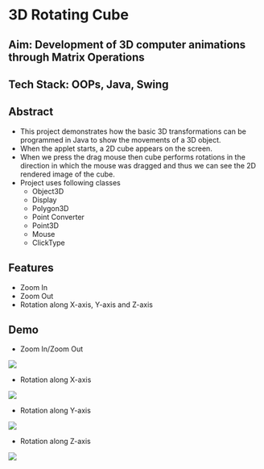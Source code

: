 # 3D Rotating Cube
## Aim: Development of 3D computer animations through Matrix Operations
## Tech Stack: OOPs, Java, Swing


## Abstract
* This project demonstrates how the basic 3D transformations can be programmed in Java to show the movements of a 3D object.
* When the applet starts, a 2D cube appears on the screen. 
* When we press the drag mouse then cube performs rotations in the direction in which the mouse was dragged and thus we can see the 2D rendered image of the cube. 
* Project uses following classes
  * Object3D
  * Display
  * Polygon3D
  * Point Converter
  * Point3D
  * Mouse
  * ClickType
 ## Features
 * Zoom In
 * Zoom Out
 * Rotation along X-axis, Y-axis and Z-axis
 ## Demo
* Zoom In/Zoom Out <br/>

![](https://media.giphy.com/media/Q3RrhKTfMRIqqChEMt/giphy.gif)

* Rotation along X-axis

![](https://media.giphy.com/media/QpIEYhTpMZtDrXgSNE/giphy.gif)

* Rotation along Y-axis

![](https://media.giphy.com/media/nLEZXSxYpdR9mFr426/giphy.gif)

* Rotation along Z-axis

![](https://media.giphy.com/media/22t0u5GLuDBWdcG4yG/giphy.gif)
